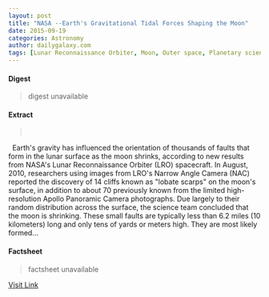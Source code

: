 ```yaml
---
layout: post
title: "NASA --Earth's Gravitational Tidal Forces Shaping the Moon"
date: 2015-09-19
categories: Astronomy
author: dailygalaxy.com
tags: [Lunar Reconnaissance Orbiter, Moon, Outer space, Planetary science, Astronomy, Spaceflight, Solar System, Space science, Planets of the Solar System, Physical sciences, Astronautics]
---
```



#### Digest
>digest unavailable

#### Extract
>       Earth's gravity has influenced the orientation of thousands of faults that form in the lunar surface as the moon shrinks, according to new results from NASA's Lunar Reconnaissance Orbiter (LRO) spacecraft. In August, 2010, researchers using images from LRO's Narrow Angle Camera (NAC) reported the discovery of 14 cliffs known as "lobate scarps" on the moon's surface, in addition to about 70 previously known from the limited high-resolution Apollo Panoramic Camera photographs. Due largely to their random distribution across the surface, the science team concluded that the moon is shrinking. These small faults are typically less than 6.2 miles (10 kilometers) long and only tens of yards or meters high. They are most likely formed...

#### Factsheet
>factsheet unavailable

[Visit Link](http://www.dailygalaxy.com/my_weblog/2015/09/nasa-earths-gravitational-tidal-forces-found-shaping-our-moon.html)


